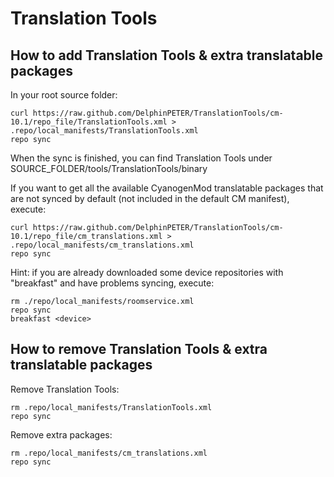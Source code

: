 Translation Tools
======

How to add Translation Tools & extra translatable packages
------

In your root source folder:

    curl https://raw.github.com/DelphinPETER/TranslationTools/cm-10.1/repo_file/TranslationTools.xml > .repo/local_manifests/TranslationTools.xml
    repo sync

When the sync is finished, you can find Translation Tools under SOURCE_FOLDER/tools/TranslationTools/binary

If you want to get all the available CyanogenMod translatable packages that are not synced by default (not included in the default CM manifest), execute:

    curl https://raw.github.com/DelphinPETER/TranslationTools/cm-10.1/repo_file/cm_translations.xml > .repo/local_manifests/cm_translations.xml
    repo sync

Hint: if you are already downloaded some device repositories with "breakfast" and have problems syncing, execute:

    rm ./repo/local_manifests/roomservice.xml
    repo sync
    breakfast <device>

How to remove Translation Tools & extra translatable packages
-----

Remove Translation Tools:

    rm .repo/local_manifests/TranslationTools.xml
    repo sync

Remove extra packages:

    rm .repo/local_manifests/cm_translations.xml
    repo sync
